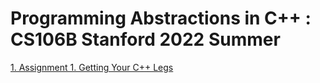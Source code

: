 # Programming Abstractions in C++ : CS106B Stanford 2022 Summer
[1. Assignment 1. Getting Your C++ Legs](https://web.stanford.edu/class/archive/cs/cs106b/cs106b.1228/assignments/1-cpp/)
